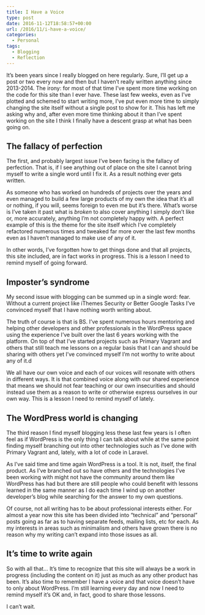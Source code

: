 ```yaml
---
title: I Have a Voice
type: post
date: 2016-11-12T18:58:57+00:00
url: /2016/11/i-have-a-voice/
categories:
  - Personal
tags:
  - Blogging
  - Reflection
---
```


It’s been years since I really blogged on here regularly. Sure, I’ll get up a post or two every now and then but I haven’t really written anything since 2013-2014. The irony: for most of that time I’ve spent more time working on the code for this site than I ever have. These last few weeks, even as I’ve plotted and schemed to start writing more, I’ve put even more time to simply changing the site itself without a single post to show for it.&nbsp;This has left me asking why and, after even more time thinking about it than I’ve spent working on the site I think I finally have a descent grasp at what has been going on.

## The fallacy of perfection

The first, and probably largest issue I’ve been facing is the fallacy of perfection. That is, if I see anything out of place on the site I cannot bring myself to write a single word until I fix it. As a result nothing ever gets written.

As someone who has worked on hundreds of projects over the years and even managed to build a few large products of my own the idea that it’s all or nothing, if you will, seems foreign to even me but it’s there. What’s worse is I’ve taken it past what is&nbsp;_broken_ to also cover anything I simply don’t like or, more accurately, anything I’m not completely happy with. A perfect example of this is the theme for the site itself which I’ve completely refactored numerous times and tweaked far more over the last few months even as I haven’t managed to make use of any of it.

In other words, I’ve forgotten how to get things done and that all projects, this site included, are in fact works in progress. This is a lesson I need to remind myself of going forward.

## Imposter’s syndrome

My second issue with blogging can be summed up in a single word: fear. Without a current project like iThemes Security or Better Google Tasks I’ve convinced myself that I have nothing worth writing about.

The truth of course is that is BS. I’ve spent numerous hours mentoring and helping other developers and other professionals in the WordPress space using the experience I’ve built over the last 6 years working with the platform. On top of that I’ve started projects such as Primary Vagrant and others that still teach me lessons on a regular basis that I can and should be sharing with others yet I’ve convinced myself I’m not worthy to write about any of it.d

We all have our own voice and each of our voices will resonate with others in different ways. It is that combined voice along with our shared experience that means we should not fear teaching or our own insecurities and should instead use them as a reason to write or otherwise express ourselves in our own way. This is a lesson I need to remind myself of lately.

## The WordPress world is changing

The third reason I find myself blogging less these last few years is I often feel as if WordPress is the only thing I can talk about while at the same point finding myself branching out into other technologies such as I’ve done with Primary Vagrant and, lately, with a lot of code in Laravel.

As I’ve said time and time again WordPress is a tool. It is not, itself, the final product. As I’ve branched out so have others and the technologies I’ve been working with might not have the community around them like WordPress has had but there are still people who could benefit with lessons learned in the same manner as I do each time I wind up on another developer’s blog while searching for the answer to my own questions.

Of course, not all writing has to be about professional interests either. For almost a year now this site has been divided into “technical” and “personal” posts going as far as to having separate feeds, mailing lists, etc for each. As my interests in areas such as minimalism and others have grown there is no reason why my writing can’t expand into those issues as all.

## It’s time to write again

So with all that… It’s time to recognize that this site will always be a work in progress (including the content on it) just as much as any other product has been. It’s&nbsp;also time to remember I have a voice and that voice doesn’t have to only about WordPress. I’m&nbsp;still learning every day and now I need to remind myself it’s OK and, in fact, good to share those lessons.

I can’t wait.